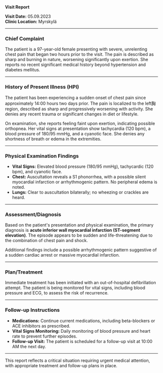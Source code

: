 

**Visit Report**

**Visit Date:** 05.09.2023  
**Clinic Location:** Myrskylä  

---

### **Chief Complaint**
The patient is a 97-year-old female presenting with severe, unrelenting chest pain that began two hours prior to the visit. The pain is described as sharp and burning in nature, worsening significantly upon exertion. She reports no recent significant medical history beyond hypertension and diabetes mellitus.

---

### **History of Present Illness (HPI)**
The patient has been experiencing a sudden onset of chest pain since approximately 14:00 hours two days prior. The pain is localized to the left胸 region, described as sharp and progressively worsening with activity. She denies any recent trauma or significant changes in diet or lifestyle.

On examination, she reports feeling faint upon exertion, indicating possible orthopnea. Her vital signs at presentation show tachycardia (120 bpm), a blood pressure of 180/95 mmHg, and a cyanotic face. She denies any shortness of breath or edema in the extremities.

---

### **Physical Examination Findings**
- **Vital Signs:** Elevated blood pressure (180/95 mmHg), tachycardic (120 bpm), and cyanotic face.
- **Chest:** Auscultation reveals a S1 phonorrhea, with a possible silent myocardial infarction or arrhythmogenic pattern. No peripheral edema is noted.
- **Lungs:** Clear to auscultation bilaterally; no wheezing or crackles are heard.

---

### **Assessment/Diagnosis**
Based on the patient's presentation and physical examination, the primary diagnosis is **acute inferior wall myocardial infarction (ST-segment elevation)**. The episode appears to be sudden and life-threatening due to the combination of chest pain and shock.

Additional findings include a possible arrhythmogenic pattern suggestive of a sudden cardiac arrest or massive myocardial infarction.

---

### **Plan/Treatment**
Immediate treatment has been initiated with an out-of-hospital defibrillation attempt. The patient is being monitored for vital signs, including blood pressure and ECG, to assess the risk of recurrence.

---

### **Follow-up Instructions**
- **Medications:** Continue current medications, including beta-blockers or ACE inhibitors as prescribed.
- **Vital Signs Monitoring:** Daily monitoring of blood pressure and heart rate to prevent further episodes.
- **Follow-up Visit:** The patient is scheduled for a follow-up visit at 10:00 AM the next day.

---

This report reflects a critical situation requiring urgent medical attention, with appropriate treatment and follow-up plans in place.